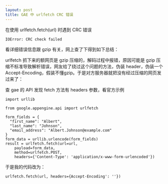 ```yaml
---
layout: post
title: GAE 中 urlfetch CRC 错误
---
```

在使用 urlfetch.fetch(url) 时遇到 CRC 错误

	IOError: CRC check failed

看详细错误信息跟 gzip 有关，网上查了下得到如下总结：

urlfetch 抓下来的额网页是 gzip 压缩的，解码过程中报错，原因可能是 gzip 压缩不标准导致解析错误，网友给了绕过这个问题的方法，伪装 header，伪装一个Accept-Encoding，假装不懂gzip。于是对方服务器就把没有经过压缩的网页发过来了：

查 gae 的 API 发现 fetch 方法有 headers 参数，看官方示例

	import urllib
	
	from google.appengine.api import urlfetch
	
	form_fields = {
	  "first_name": "Albert",
	  "last_name": "Johnson",
	  "email_address": "Albert.Johnson@example.com"
	}
	form_data = urllib.urlencode(form_fields)
	result = urlfetch.fetch(url=url,
	    payload=form_data,
	    method=urlfetch.POST,
	    headers={'Content-Type': 'application/x-www-form-urlencoded'})
	    
	    
于是我的代码改为：

	urlfetch.fetch(url, headers={Accept-Encoding': ''})
